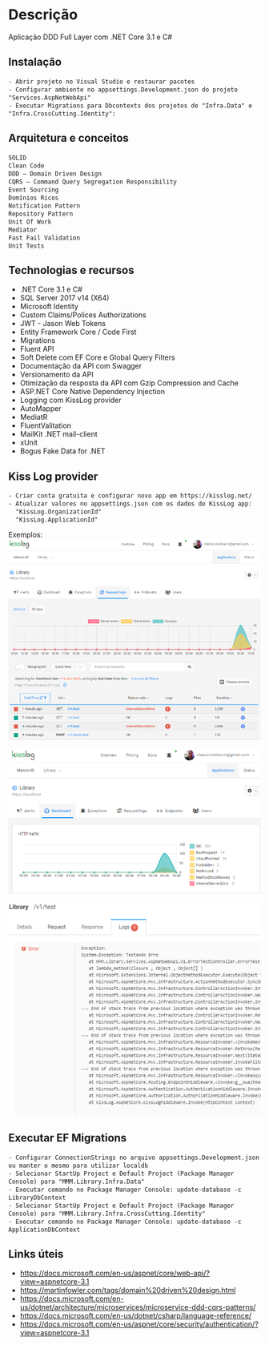 # Descrição

Aplicação DDD Full Layer com .NET Core 3.1 e C#

## Instalação

```
- Abrir projeto no Visual Studio e restaurar pacotes
- Configurar ambiente no appsettings.Development.json do projeto "Services.AspNetWebApi"
- Executar Migrations para Dbcontexts dos projetos de "Infra.Data" e "Infra.CrossCutting.Identity":
```

## Arquitetura e conceitos
```
SOLID
Clean Code
DDD – Domain Driven Design
CQRS – Command Query Segregation Responsibility
Event Sourcing
Domínios Ricos
Notification Pattern
Repository Pattern
Unit Of Work
Mediator
Fast Fail Validation
Unit Tests
```

## Technologias e recursos

* .NET Core 3.1 e C#
* SQL Server 2017 v14 (X64) 
* Microsoft Identity
* Custom Claims/Polices Authorizations
* JWT - Jason Web Tokens
* Entity Framework Core / Code First
* Migrations
* Fluent API
* Soft Delete com EF Core e Global Query Filters
* Documentação da API com Swagger
* Versionamento da API
* Otimização da resposta da API com Gzip Compression and Cache
* ASP.NET Core Native Dependency Injection
* Logging com KissLog provider
* AutoMapper
* MediatR
* FluentValitation
* MailKit .NET mail-client 
* xUnit
* Bogus Fake Data for .NET


## Kiss Log provider

```
- Criar conta gratuita e configurar novo app em https://kisslog.net/
- Atualizar valores no appsettings.json com os dados do KissLog app:
  "KissLog.OrganizationId" 
  "KissLog.ApplicationId"
```
Exemplos:
![Alt text](files/kisslog_dashboard.PNG?raw=true "KissLog")

![Alt text](files/kisslog.PNG?raw=true "KissLog") 

![Alt text](files/kisslog_log.PNG?raw=true "KissLog") 

## Executar EF Migrations
```
- Configurar ConnectionStrings no arquivo appsettings.Development.json ou manter o mesmo para utilizar localdb
- Selecionar StartUp Project e Default Project (Package Manager Console) para "MMM.Library.Infra.Data"
- Executar comando no Package Manager Console: update-database -c LibraryDbContext
- Selecionar StartUp Project e Default Project (Package Manager Console) para "MMM.Library.Infra.CrossCutting.Identity"
- Executar comando no Package Manager Console: update-database -c ApplicationDbContext
```

## Links úteis
* https://docs.microsoft.com/en-us/aspnet/core/web-api/?view=aspnetcore-3.1
* https://martinfowler.com/tags/domain%20driven%20design.html
* https://docs.microsoft.com/en-us/dotnet/architecture/microservices/microservice-ddd-cqrs-patterns/
* https://docs.microsoft.com/en-us/dotnet/csharp/language-reference/
* https://docs.microsoft.com/en-us/aspnet/core/security/authentication/?view=aspnetcore-3.1
